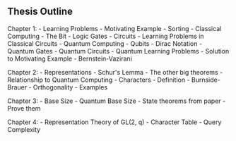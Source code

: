 ## Thesis Outline

Chapter 1:
        - Learning Problems
                 - Motivating Example
                 - Sorting
        - Classical Computing
                - The Bit
                - Logic Gates
                - Circuits
                - Learning Problems in Classical Circuits
        - Quantum Computing
                - Qubits
                - Dirac Notation
                - Quantum Gates
                - Quantum Circuits
                - Quantum Learning Problems
                        - Solution to Motivating Example
                        - Bernstein-Vazirani

Chapter 2:
        - Representations
                - Schur's Lemma
                - The other big theorems
                - Relationship to Quantum Computing
        - Characters 
                - Definition
                - Burnside-Brauer
                - Orthogonality
                - Examples

Chapter 3: 
        - Base Size
        - Quantum Base Size
        - State theorems from paper
        - Prove them 

Chapter 4:
        - Representation Theory of GL(2, q)
                - Character Table
        - Query Complexity


   











        
